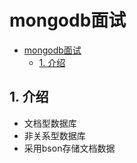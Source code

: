 # mongodb面试

<!-- TOC -->

- [mongodb面试](#mongodb%e9%9d%a2%e8%af%95)
  - [1. 介绍](#1-%e4%bb%8b%e7%bb%8d)

<!-- /TOC -->

## 1. 介绍

- 文档型数据库
- 非关系型数据库
- 采用bson存储文档数据
